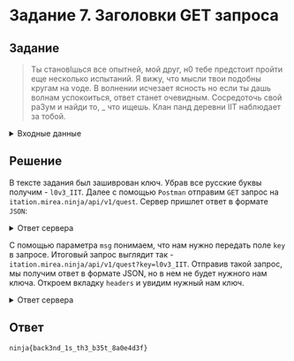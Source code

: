 # Задание 7. Заголовки GET запроса

## Задание

> Ты становlшься все опытней, мой друг, н0 тебе предстоит пройти еще несколько испытаний. Я вижу, что мысли твои подобны кругам на vоде. В волнении исчезает ясность но если ты дашь волнам успокоиться, ответ станет очевидным. Сосредоточь свой ра3ум и найди то, \_ что ищешь. Клан панд деревни IIT наблюдает за тобой.

<details>
    <summary>Входные данные</summary>
    7474747, prod.app.mirea.ninja/connect/db/jj2j2j\n201202, itation.mirea.ninja/api/v1/quest\n92992, db.mirea.ninja/?user=admin&pass=v3ry_s3cr3t
</details>

## Решение

В тексте задания был зашиврован ключ. Убрав все русские буквы получим - `l0v3_IIT`. Далее с помощью `Postman` отправим `GET` запрос на `itation.mirea.ninja/api/v1/quest`. Сервер пришлет ответ в формате `JSON`:
<details>
    <summary>Ответ сервера</summary>
    ```json
    {
    "detail": [
            {
                "loc": [
                    "query",
                    "key"
                ],
                "msg": "field required",
                "type": "value_error.missing"
            }
        ]
    }
    ```
</details>

С помощью параметра `msg` понимаем, что нам нужно передать поле `key` в запросе. Итоговый запрос выглядит так - `itation.mirea.ninja/api/v1/quest?key=l0v3_IIT`. Отправив такой запрос, мы получим ответ в формате JSON, но в нем не будет нужного нам ключа. Откроем вкладку `headers` и увидим нужный нам ключ.

<details>
    <summary>Ответ сервера</summary>
    ```json
    {
    "detail": [
            {
                "loc": [
                    "query",
                    "key"
                ],
                "msg": "field required",
                "type": "value_error.missing"
            }
        ]
    }
    ```
</details>

## Ответ

`ninja{back3nd_1s_th3_b35t_8a0e4d3f}`
